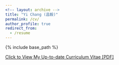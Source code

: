 ```yaml
---
<!-- layout: archive -->
title: "Yi Chang (昌毅)"
permalink: /cv/
author_profile: true
redirect_from:
  - /resume
---
```


{% include base_path %}

[Click to View My Up-to-date Curriculum Vitae [PDF]](https://github.com/owuchangyuo/owuchangyuo.github.io/blob/master/files//YiChang-CV.pdf)

<!-- <embed src="http://lantaoyu.com/files/lantaoyu_cv.pdf" width="650" height="1800" type='application/pdf'> -->
